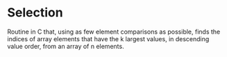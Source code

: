 # Selection

Routine in C that, using as few element comparisons as possible, 
finds the indices of array elements that have the k largest values, in descending value order, from an array of n elements.
